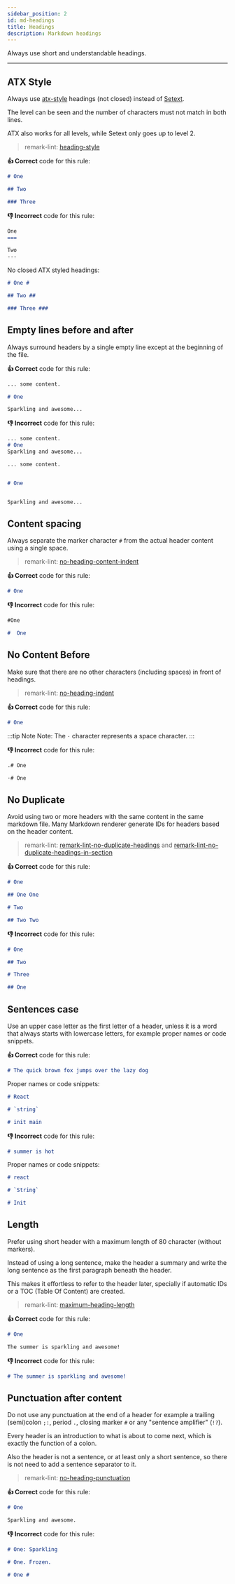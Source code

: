 ```yaml
---
sidebar_position: 2
id: md-headings
title: Headings
description: Markdown headings
---
```


Always use short and understandable headings.

---

<!-- vale off -->

## ATX Style

<!-- vale on -->

Always use [atx-style](http://www.aaronsw.com/2002/atx/intro "Link explaining what atx-style is") headings (not closed) instead of [Setext](http://docutils.sourceforge.net/mirror/setext.html "Link explaining what Setext is").

The level can be seen and the number of characters must not match in both lines.

ATX also works for all levels, while Setext only goes up to level 2.

> remark-lint: [heading-style](https://github.com/remarkjs/remark-lint/tree/master/packages/remark-lint-heading-style "Link to remarkjs docs")

**:thumbsup: Correct** code for this rule:

```markdown
# One

## Two

### Three
```

**:thumbsdown: Incorrect** code for this rule:

```markdown
One
===

Two
---
```

No closed ATX styled headings:

```markdown
# One #

## Two ##

### Three ###
```

## Empty lines before and after

Always surround headers by a single empty line except at the beginning of the file.

**:thumbsup: Correct** code for this rule:

```markdown
... some content.

# One

Sparkling and awesome...
```

**:thumbsdown: Incorrect** code for this rule:

```markdown
... some content.
# One
Sparkling and awesome...
```

```markdown
... some content.


# One


Sparkling and awesome...
```

## Content spacing

Always separate the marker character `#` from the actual header content using a single space.

> remark-lint: [no-heading-content-indent](https://github.com/remarkjs/remark-lint/tree/master/packages/remark-lint-no-heading-content-indent "Link to remarkjs docs")

**:thumbsup: Correct** code for this rule:

```markdown
# One
```

**:thumbsdown: Incorrect** code for this rule:

```markdown
#One
```

```markdown
#  One
```

## No Content Before

Make sure that there are no other characters (including spaces) in front of headings.

> remark-lint: [no-heading-indent](https://github.com/remarkjs/remark-lint/tree/master/packages/remark-lint-no-heading-content-indent "Link to remarkjs docs")

**:thumbsup: Correct** code for this rule:

```markdown
# One
```

:::tip Note
Note: The `·` character represents a space character.
:::

**:thumbsdown: Incorrect** code for this rule:

```markdown
.# One
```

```markdown
·# One
```

## No Duplicate

Avoid using two or more headers with the same content in the same markdown file.
Many Markdown renderer generate IDs for headers based on the header content.

> remark-lint: [remark-lint-no-duplicate-headings](https://github.com/remarkjs/remark-lint/tree/master/packages/remark-lint-no-duplicate-headings)
> and [remark-lint-no-duplicate-headings-in-section](https://github.com/remarkjs/remark-lint/tree/master/packages/remark-lint-no-duplicate-headings-in-section)

**:thumbsup: Correct** code for this rule:

```markdown
# One

## One One

# Two

## Two Two
```

**:thumbsdown: Incorrect** code for this rule:

```markdown
# One

## Two

# Three

## One
```

## Sentences case

Use an upper case letter as the first letter of a header, unless it is a word that always starts with lowercase letters,
for example proper names or code snippets.

**:thumbsup: Correct** code for this rule:

```markdown
# The quick brown fox jumps over the lazy dog
```

Proper names or code snippets:

```markdown
# React

# `string`

# init main
```

**:thumbsdown: Incorrect** code for this rule:

```markdown
# summer is hot
```

Proper names or code snippets:

```markdown
# react

# `String`

# Init
```

## Length

Prefer using short header with a maximum length of 80 character (without markers).

Instead of using a long sentence, make the header a summary and write the long sentence as the first paragraph beneath the header.

This makes it effortless to refer to the header later, specially if automatic IDs or a TOC (Table Of Content) are created.

> remark-lint: [maximum-heading-length](https://github.com/remarkjs/remark-lint/tree/master/packages/remark-lint-maximum-heading-length "Link to remarkjs docs")

**:thumbsup: Correct** code for this rule:

```markdown
# One

The summer is sparkling and awesome!
```

**:thumbsdown: Incorrect** code for this rule:

```markdown
# The summer is sparkling and awesome!
```

## Punctuation after content

Do not use any punctuation at the end of a header
for example a trailing (semi)colon `;:`, period `.`, closing marker `#` or any "sentence amplifier" (`!?`).

Every header is an introduction to what is about to come next, which is exactly the function of a colon.

Also the header is not a sentence, or at least only a short sentence, so there is not need to add a sentence separator to it.

> remark-lint: [no-heading-punctuation](https://github.com/remarkjs/remark-lint/tree/master/packages/remark-lint-no-heading-punctuation "Link to remarkjs docs")

**:thumbsup: Correct** code for this rule:

```markdown
# One

Sparkling and awesome.
```

**:thumbsdown: Incorrect** code for this rule:

```markdown
# One: Sparkling
```

```markdown
# One. Frozen.
```

```markdown
# One #
```